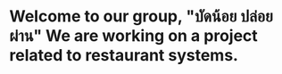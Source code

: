 # Welcome to our group, "บัดน้อย ปล่อยผ่าน" We are working on a project related to restaurant systems.
